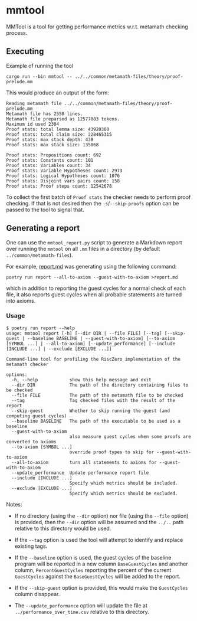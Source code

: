 # mmtool

MMTool is a tool for getting performance metrics w.r.t. metamath checking process.

## Executing

Example of running the tool

```
cargo run --bin mmtool -- ../../common/metamath-files/theory/proof-prelude.mm
```

This would produce an output of the form:

```
Reading metamath file ../../common/metamath-files/theory/proof-prelude.mm
Metamath file has 2550 lines.
Metamath file preparsed as 12577083 tokens.
Maximum id used 2304
Proof stats: total lemma size: 43920300
Proof stats: total claim size: 228465315
Proof stats: max stack depth: 438
Proof stats: max stack size: 135068

Proof stats: Propositions count: 692
Proof stats: Constants count: 101
Proof stats: Variables count: 34
Proof stats: Variable Hypotheses count: 2973
Proof stats: Logical Hypotheses count: 1076
Proof stats: Disjoint vars pairs count: 158
Proof stats: Proof steps count: 12542678
```

To collect the first batch of `Proof stats` the checker needs to perform
proof checking. If that is not desired then the `-s`/`--skip-proofs` option
can be passed to the tool to signal that.

## Generating a report

One can use the `mmtool_report.py` script to generate a Markdown report over running
the `mmtool` on all `.mm` files in a directory (by default `../common/metamath-files`).

For example, [report.md](report.md) was generating using the following command:

```
poetry run report --all-to-axiom --guest-with-to-axiom >report.md
```

which in addition to reporting the guest cycles for a normal check of each file, it also
reports guest cycles when all probable statements are turned into axioms.

### Usage

```
$ poetry run report --help
usage: mmtool report [-h] [--dir DIR | --file FILE] [--tag] [--skip-guest | --baseline BASELINE | --guest-with-to-axiom] [--to-axiom [SYMBOL ...] | --all-to-axiom] [--update_performance] [--include [INCLUDE ...] | --exclude [EXCLUDE ...]]

Command-line tool for profiling the RiscZero implementation of the metamath checker

options:
  -h, --help            show this help message and exit
  --dir DIR             The path of the directory containing files to be checked
  --file FILE           The path of the metamath file to be checked
  --tag                 Tag checked files with the result of the report
  --skip-guest          Whether to skip running the guest (and computing guest cycles)
  --baseline BASELINE   The path of the executable to be used as a baseline
  --guest-with-to-axiom
                        also measure guest cycles when some proofs are converted to axioms
  --to-axiom [SYMBOL ...]
                        override proof types to skip for --guest-with-to-axiom
  --all-to-axiom        turn all statements to axioms for --guest-with-to-axiom
  --update_performance  Update performance report file
  --include [INCLUDE ...]
                        Specify which metrics should be included.
  --exclude [EXCLUDE ...]
                        Specify which metrics should be excluded.
```

Notes:

- If no directory (using the `--dir` option) nor file (using the `--file` option) is provided,
  then the `--dir` option will be assumed and the `../..` path relative to this directory would be used.

- If the `--tag` option is used the tool will attempt to identify and
  replace existing tags.

- If the `--baseline` option is used, the guest cycles of the baseline program will be reported in a new column
  `BaseGuestCycles` and another column, `PercentGuestCycles` reporting the percent of the current `GuestCycles`
  against the `BaseGuestCycles` will be added to the report.

- If the `--skip-guest` option is provided, this would make the `GuestCycles` column disappear.

- The `--update_performance` option will update the file at `../performance_over_time.csv` relative to this directory.

